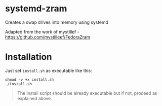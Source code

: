 # systemd-zram

Creates a swap drives into memory using systemd

Adapted from the work of mystillef - https://github.com/mystilleef/FedoraZram

# Installation

Just set `install.sh` as executable like this:

```shell
chmod -v +x install.sh
./install.sh
```

> The install script should be already executable but if not, proceed as explained above.
